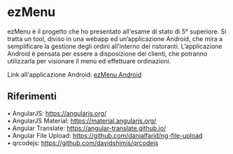 # ezMenu

ezMenu è il progetto che ho presentato all'esame di stato di 5° superiore. Si tratta un tool, diviso in una webapp ed un’applicazione Android, che mira a semplificare la gestione degli ordini all’interno dei ristoranti. L’applicazione Android è pensata per essere a disposizione dei clienti, che potranno utilizzarla per visionare il menù ed effettuare ordinazioni.  
  
Link all'applicazione Android: [ezMenu Android](https://github.com/Deivmercer/ezMenu-android)

## Riferimenti
  
•	AngularJS: https://angularjs.org/  
•	AngularJS Material: https://material.angularjs.org/  
•	Angular Translate: https://angular-translate.github.io/  
•	Angular File Upload: https://github.com/danialfarid/ng-file-upload  
•	qrcodejs: https://github.com/davidshimjs/qrcodejs

